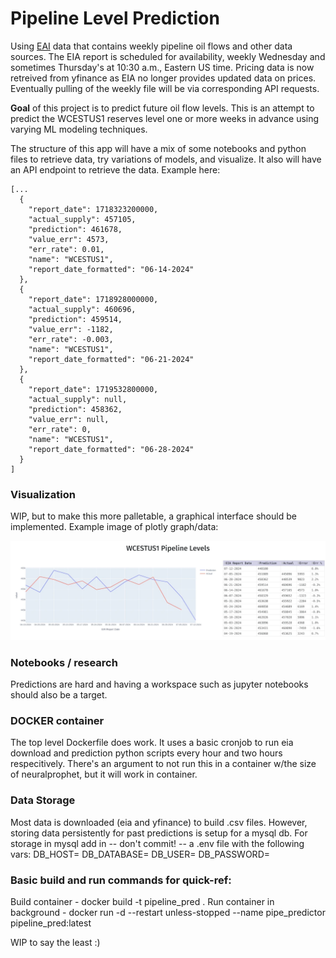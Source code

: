 # Pipeline Level Prediction

Using [EAI](http://ir.eia.gov) data that contains weekly pipeline oil flows and other data sources.  The EIA report is scheduled for availability, weekly Wednesday and sometimes Thursday's at 10:30 a.m., Eastern US time. Pricing data is now retreived from yfinance as EIA no longer provides updated data on prices. Eventually pulling of the weekly file will be via corresponding API requests.

**Goal** of this project is to predict future oil flow levels.
This is an attempt to predict the WCESTUS1 reserves level one or more weeks in advance using varying ML modeling techniques.

The structure of this app will have a mix of some notebooks and python files to retrieve data, try variations of models, and visualize. It also will have an API endpoint to retrieve the data. Example here:
```
[...
  {
    "report_date": 1718323200000,
    "actual_supply": 457105,
    "prediction": 461678,
    "value_err": 4573,
    "err_rate": 0.01,
    "name": "WCESTUS1",
    "report_date_formatted": "06-14-2024"
  },
  {
    "report_date": 1718928000000,
    "actual_supply": 460696,
    "prediction": 459514,
    "value_err": -1182,
    "err_rate": -0.003,
    "name": "WCESTUS1",
    "report_date_formatted": "06-21-2024"
  },
  {
    "report_date": 1719532800000,
    "actual_supply": null,
    "prediction": 458362,
    "value_err": null,
    "err_rate": 0,
    "name": "WCESTUS1",
    "report_date_formatted": "06-28-2024"
  }
]
```
### Visualization
WIP, but to make this more palletable, a graphical interface should be implemented. Example image of plotly graph/data:

![alt text](images/plotly-example.webp)

### Notebooks / research
Predictions are hard and having a workspace such as jupyter notebooks should also be a target.

### DOCKER container
The top level Dockerfile does work. It uses a basic cronjob to run eia download and prediction python scripts every hour and two hours respecitively. There's an argument to not run this in a container w/the size of neuralprophet, but it will work in container.

### Data Storage
Most data is downloaded (eia and yfinance) to build .csv files. However, storing data persistently for past predictions is setup for a mysql db. For storage in mysql add in -- don't commit! -- a .env file with the following vars:
DB_HOST=<host by ip or name>
DB_DATABASE=<database name>
DB_USER=<database user>
DB_PASSWORD=<database pass>

### Basic build and run commands for quick-ref:
Build container - docker build -t pipeline_pred .
Run container in background - docker run -d --restart unless-stopped --name pipe_predictor pipeline_pred:latest

WIP to say the least :)
